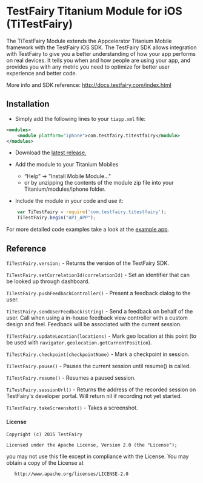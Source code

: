 # TestFairy Titanium Module for iOS (TiTestFairy)

The TiTestFairy Module extends the Appcelerator Titanium Mobile framework with the TestFairy iOS SDK. The TestFairy SDK allows integration with TestFairy to give you a better understanding of how your app performs on real devices. It tells you when and how people are using your app, and provides you with any metric you need to optimize for better user experience and better code.

More info and SDK reference: http://docs.testfairy.com/index.html


## Installation

* Simply add the following lines to your `tiapp.xml` file:
```xml
<modules>
	<module platform="iphone">com.testfairy.titestfairy</module> 
</modules>
```

* Download the [latest release.](https://github.com/testfairy/ti.testfairy/releases/latest/)

* Add the module to your Titanium Mobiles
  - “Help” -> "Install Mobile Module..." 
  - or by unzipping the contents of the module zip file into your Titanium/modules/iphone folder.

* Include the module in your code and use it:

```javascript
	var TiTestFairy = require('com.testfairy.titestfairy');
	TiTestFairy.begin("API_APP");
```

For more detailed code examples take a look at the [example app](https://github.com/testfairy/ti.testfairy/blob/feat-readme/example/app.js).

## Reference

`TiTestFairy.version;` - Returns the version of the TestFairy SDK.

`TiTestFairy.setCorrelationId(correlationId)` - Set an identifier that can be looked up through dashboard.

`TiTestFairy.pushFeedbackController()` - Present a feedback dialog to the user.

`TiTestFairy.sendUserFeedback(string)` - Send a feedback on behalf of the user. Call when using a in-house feedback view controller with a custom design and feel. Feedback will be associated with the current session.

`TiTestFairy.updateLocation(locations)` - Mark geo location at this point (to be used with `navigator.geolocation.getCurrentPosition`).

`TiTestFairy.checkpoint(checkpointName)` - Mark a checkpoint in session.

`TiTestFairy.pause()` - Pauses the current session until resume() is called.

`TiTestFairy.resume()` - Resumes a paused session.

`TiTestFairy.sessionUrl()` - Returns the address of the recorded session on TestFairy's developer portal. Will return nil if recording not yet started.

`TiTestFairy.takeScreenshot()` - Takes a screenshot.


#### License

    Copyright (c) 2015 TestFairy

    Licensed under the Apache License, Version 2.0 (the "License");
   you may not use this file except in compliance with the License.
   You may obtain a copy of the License at

       http://www.apache.org/licenses/LICENSE-2.0
